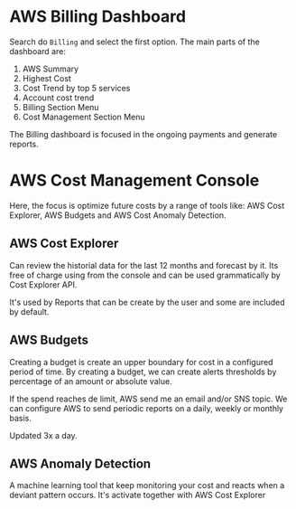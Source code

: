 
# AWS Billing Dashboard

Search do `Billing` and select the first option. The main parts of the dashboard are:

1. AWS Summary
2. Highest Cost
3. Cost Trend by top 5 services
4. Account cost trend
5. Billing Section Menu
6. Cost Management Section Menu

The Billing dashboard is focused in the ongoing payments and generate reports.

# AWS Cost Management Console

Here, the focus is optimize future costs by a range of tools like: AWS Cost Explorer, AWS Budgets and AWS Cost Anomaly Detection.

## AWS Cost Explorer

Can review the historial data for the last 12 months and forecast by it. Its free of charge using from the console and can be used grammatically by Cost Explorer API.

It's used by Reports that can be create by the user and some are included by default.

## AWS Budgets

Creating a budget is create an upper boundary for cost in a configured period of time. By creating a budget, we can create alerts thresholds by percentage of an amount or absolute value.

If the spend reaches de limit, AWS send me an email and/or SNS topic. We can configure AWS to send periodic reports on a daily, weekly or monthly basis.

Updated 3x a day.

## AWS Anomaly Detection

A machine learning tool that keep monitoring your cost and reacts when a deviant pattern occurs. It's activate together with AWS Cost Explorer